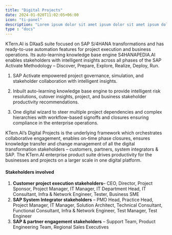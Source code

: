 ```yaml
---
title: "Digital Projects"
date: 2024-01-020T11:02:05+06:00
icon: "ti-panel"
description: "Lorem ipsum dolor sit amet ipsum dolor sit amet ipsum dolor sit amet"
type : "docs"
---
```


KTern.AI is DXaaS suite focused on SAP S/4HANA transformations and has ready-to-use automation features for project execution and business operations. Its auto-learning knowledge base engine S4HANAPEDIA.AI enables stakeholders with intelligent insights across all phases of the SAP Activate Methodology – Discover, Prepare, Explore, Realize, Deploy, Run.

1. SAP Activate empowered project governance, simulation, and stakeholder collaboration with intelligent insights.

2. Inbuilt auto-learning knowledge base engine to provide intelligent risk resolutions, cutover insights, project, and business stakeholder productivity recommendations.

3. One digital wizard to steer multiple project dependencies and complex hierarchies with workflow-based signoffs and closures ensuring compliance in the enterprise operations.

KTern.AI’s Digital Projects is the underlying framework which orchestrates collaborative engagement, enables on-time phase closures, ensures knowledge transfer and change management of all the digital transformation stakeholders – customers, partners, system integrators & SAP. The KTern.AI enterprise product suite drives productivity for the businesses and projects on a larger scale in one digital platform.

#### Stakeholders involved

1. **Customer project execution stakeholders**– CEO, Director, Project Sponsor, Project Manager, IT Manager, IT Department Head, IT Consultant, Infra & Network Engineer, Tester, Business SME
2. **SAP System Integrator stakeholders** – PMO Head, Practice Head, Project Manager, IT Manager, Solution Architect, Technical Consultant, Functional Consultant, Infra & Network Engineer, Test Manager, Test Engineer
3. **SAP & partner engagement stakeholders** – Support Team, Product Engineering Team, Regional Sales Executives
